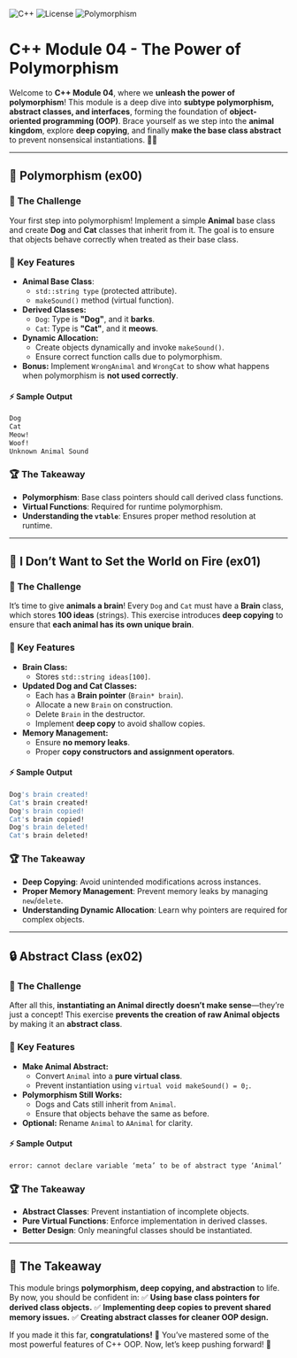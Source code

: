 ![C++](https://img.shields.io/badge/C++-98-blue?logo=cplusplus) ![License](https://img.shields.io/badge/License-Free-red) ![Polymorphism](https://img.shields.io/badge/Polymorphism-Approved-green)  

# C++ Module 04 - The Power of Polymorphism

Welcome to **C++ Module 04**, where we **unleash the power of polymorphism**! This module is a deep dive into **subtype polymorphism, abstract classes, and interfaces**, forming the foundation of **object-oriented programming (OOP)**. Brace yourself as we step into the **animal kingdom**, explore **deep copying**, and finally **make the base class abstract** to prevent nonsensical instantiations. 🐶🐱

---

## 🦴 Polymorphism (ex00)

### 🔄 The Challenge
Your first step into polymorphism! Implement a simple **Animal** base class and create **Dog** and **Cat** classes that inherit from it. The goal is to ensure that objects behave correctly when treated as their base class.

### 🔹 Key Features
- **Animal Base Class**:
  - `std::string type` (protected attribute).
  - `makeSound()` method (virtual function).
- **Derived Classes:**
  - `Dog`: Type is **"Dog"**, and it **barks**.
  - `Cat`: Type is **"Cat"**, and it **meows**.
- **Dynamic Allocation:**
  - Create objects dynamically and invoke `makeSound()`.
  - Ensure correct function calls due to polymorphism.
- **Bonus:** Implement `WrongAnimal` and `WrongCat` to show what happens when polymorphism is **not used correctly**.

#### ⚡ Sample Output
```bash
Dog
Cat
Meow!
Woof!
Unknown Animal Sound
```

### 🏆 The Takeaway
- **Polymorphism**: Base class pointers should call derived class functions.
- **Virtual Functions**: Required for runtime polymorphism.
- **Understanding the `vtable`**: Ensures proper method resolution at runtime.

---

## 🧠 I Don’t Want to Set the World on Fire (ex01)

### 🧠 The Challenge
It’s time to give **animals a brain**! Every `Dog` and `Cat` must have a **Brain** class, which stores **100 ideas** (strings). This exercise introduces **deep copying** to ensure that **each animal has its own unique brain**.

### 🔹 Key Features
- **Brain Class:**
  - Stores `std::string ideas[100]`.
- **Updated Dog and Cat Classes:**
  - Each has a **Brain pointer** (`Brain* brain`).
  - Allocate a new `Brain` on construction.
  - Delete `Brain` in the destructor.
  - Implement **deep copy** to avoid shallow copies.
- **Memory Management:**
  - Ensure **no memory leaks**.
  - Proper **copy constructors and assignment operators**.

#### ⚡ Sample Output
```bash
Dog's brain created!
Cat's brain created!
Dog's brain copied!
Cat's brain copied!
Dog's brain deleted!
Cat's brain deleted!
```

### 🏆 The Takeaway
- **Deep Copying**: Avoid unintended modifications across instances.
- **Proper Memory Management**: Prevent memory leaks by managing `new`/`delete`.
- **Understanding Dynamic Allocation**: Learn why pointers are required for complex objects.

---

## 🔒 Abstract Class (ex02)

### 🚫 The Challenge
After all this, **instantiating an Animal directly doesn’t make sense**—they’re just a concept! This exercise **prevents the creation of raw Animal objects** by making it an **abstract class**.

### 🔹 Key Features
- **Make Animal Abstract:**
  - Convert `Animal` into a **pure virtual class**.
  - Prevent instantiation using `virtual void makeSound() = 0;`.
- **Polymorphism Still Works:**
  - Dogs and Cats still inherit from `Animal`.
  - Ensure that objects behave the same as before.
- **Optional:** Rename `Animal` to `AAnimal` for clarity.

#### ⚡ Sample Output
```bash
error: cannot declare variable ‘meta’ to be of abstract type ‘Animal’
```

### 🏆 The Takeaway
- **Abstract Classes**: Prevent instantiation of incomplete objects.
- **Pure Virtual Functions**: Enforce implementation in derived classes.
- **Better Design**: Only meaningful classes should be instantiated.

---

## 🎯 The Takeaway
This module brings **polymorphism, deep copying, and abstraction** to life. By now, you should be confident in:
✅ **Using base class pointers for derived class objects.**
✅ **Implementing deep copies to prevent shared memory issues.**
✅ **Creating abstract classes for cleaner OOP design.**

If you made it this far, **congratulations!** 🎉 You’ve mastered some of the most powerful features of C++ OOP. Now, let’s keep pushing forward! 🚀
